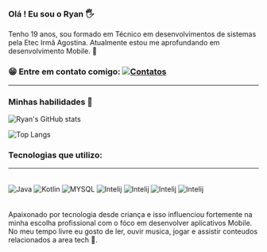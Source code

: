 ### Olá ! Eu sou o Ryan 🖐️
Tenho 19 anos, sou formado em Técnico em desenvolvimentos de sistemas pela Etec Irmã Agostina. Atualmente estou me aprofundando em desenvolvimento Mobile. 📱

### 😁 Entre em contato comigo: [![Contatos](https://img.shields.io/badge/LinkedIn-0077B5?style=for-the-badge&logo=linkedin&logoColor=white)](http://linkedin.com/in/ryan-gaspri-92a240212) 

<hr>

### Minhas habilidades 🚀


![Ryan's GitHub stats](https://github-readme-stats.vercel.app/api?username=RyanGaspri&show_icons=true&theme=onedark)


![Top Langs](https://github-readme-stats.vercel.app/api/top-langs/?username=RyanGaspri&exclude_repo=github-readme-stats,anuraghazra.github.io)

### Tecnologias que utilizo:
<hr>


<div style="display: inline_block"><br/>
<img align="center" alt="Java" src="https://img.shields.io/badge/Java-ED8B00?style=for-the-badge&logo=openjdk&logoColor=white"/>
<img align="center" alt="Kotlin" src="https://img.shields.io/badge/Kotlin-0095D5?&style=for-the-badge&logo=kotlin&logoColor=white"/>
<img align="center" alt="MYSQL" src="https://img.shields.io/badge/MySQL-00000F?style=for-the-badge&logo=mysql&logoColor=white"/>
<img align="center" alt="Intelij" src="https://img.shields.io/badge/IntelliJ_IDEA-000000.svg?style=for-the-badge&logo=intellij-idea&logoColor=white"/>
<img align="center" alt="Intelij" src="https://img.shields.io/badge/Android_Studio-3DDC84?style=for-the-badge&logo=android-studio&logoColor=white"/>
<img align="center" alt="Intelij" src="https://img.shields.io/badge/Spring-6DB33F?style=for-the-badge&logo=spring&logoColor=white"/>
<img align="center" alt="Intelij" src="https://img.shields.io/badge/Insomnia-black?style=for-the-badge&logo=insomnia&logoColor=5849BE"/>

</div><br/>
<br/>
Apaixonado por tecnologia desde criança e isso influenciou fortemente na minha escolha profissional com o fóco em desenvolver aplicativos Mobile. No meu tempo livre eu gosto de ler, ouvir musica, jogar e assistir conteudos relacionados a area tech 👾.

